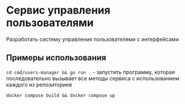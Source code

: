 # Сервис управления пользователями
Разработать систему управления пользователями с интерфейсами

## Примеры использования
`cd cmd/users-manager && go run .` - запустить программу, которая последовательно вызывает все методы сервиса
с использованием каждого из репозиториев

`docker compose build && docker compose up`